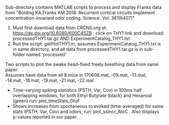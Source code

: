 Sub-directory contains MATLAB scripts to process and display Franks data from 
"Bolding KA,Franks KM 2018. Recurrent cortical circuits implement concentration-invariant odor coding. Science. Vol: 361(6407)"

1) Must first download data from CRCNS.org at: https://dx.doi.org/10.6080/K00C4SZB , click on THY1 link and download: processedTHY1.tar.gz AND ExperimentCatalog_THY1.txt
2) Run the script: getPlotTHY1.m, assumes ExperimentCatalog_THY1.txt is in same directory, and all data from processedTHY1.tar.gz is in sub-folder named 'processed'

Two scripts to plot the awake head-fixed freely breathing data from same paper.  
Assumes have data from all 8 mice in 170608.mat, -09.mat, -13.mat, -14.mat, -18.mat, -19.mat, -21.mat, -22.mat 
* Time-varying spiking statistics (PSTH, Var, Cov) in 100ms half overlapping windows, for both Ethyl Butyrate (black) and Hexanoal (green) run: plot_timeStats_DtoF 
* Shows increases from spontaneous to evoked (time-averaged) for same stats (PSTH, Var, Cov) and odors, run: plot_ssIncr_AtoC . 
Also displays p-values reported in our paper.
